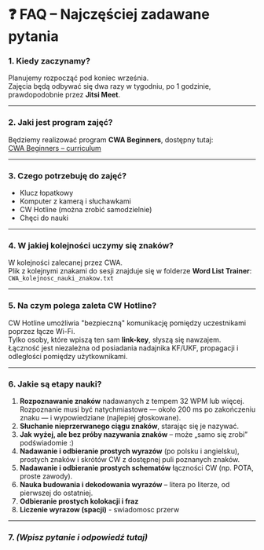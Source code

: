 # ❓ FAQ – Najczęściej zadawane pytania

### 1. Kiedy zaczynamy?  
Planujemy rozpocząć pod koniec września.  
Zajęcia będą odbywać się dwa razy w tygodniu, po 1 godzinie, prawdopodobnie przez **Jitsi Meet**.

---

### 2. Jaki jest program zajęć?  
Będziemy realizować program **CWA Beginners**, dostępny tutaj:  
[CWA Beginners – curriculum](https://cwops.org/wp-content/uploads/2025/08/Beginner-curriculum_PL.pdf)

---

### 3. Czego potrzebuję do zajęć?  
- Klucz łopatkowy  
- Komputer z kamerą i słuchawkami  
- CW Hotline (można zrobić samodzielnie)  
- Chęci do nauki

---

### 4. W jakiej kolejności uczymy się znaków?  
W kolejności zalecanej przez CWA.  
Plik z kolejnymi znakami do sesji znajduje się w folderze **Word List Trainer**:  
`CWA_kolejnosc_nauki_znakow.txt`

---

### 5. Na czym polega zaleta CW Hotline?  
CW Hotline umożliwia "bezpieczną" komunikację pomiędzy uczestnikami poprzez łącze Wi-Fi.  
Tylko osoby, które wpiszą ten sam **link-key**, słyszą się nawzajem.  
Łączność jest niezależna od posiadania nadajnika KF/UKF, propagacji i odległości pomiędzy użytkownikami.

---

### 6. Jakie są etapy nauki?  
1. **Rozpoznawanie znaków** nadawanych z tempem 32 WPM lub więcej.  
   Rozpoznanie musi być natychmiastowe — około 200 ms po zakończeniu znaku — i wypowiedziane (najlepiej głoskowane).  
2. **Słuchanie nieprzerwanego ciągu znaków**, starając się je nazywać.  
3. **Jak wyżej, ale bez próby nazywania znaków** – może „samo się zrobi” podświadomie :)  
4. **Nadawanie i odbieranie prostych wyrazów** (po polsku i angielsku), prostych znaków i skrótów CW z dostępnej puli poznanych znaków.  
5. **Nadawanie i odbieranie prostych schematów** łączności CW (np. POTA, proste zawody).  
6. **Nauka budowania i dekodowania wyrazów** – litera po literze, od pierwszej do ostatniej.  
7. **Odbieranie prostych kolokacji i fraz**
8. **Liczenie wyrazow (spacji)** - swiadomosc przerw

---

### 7. *(Wpisz pytanie i odpowiedź tutaj)*

